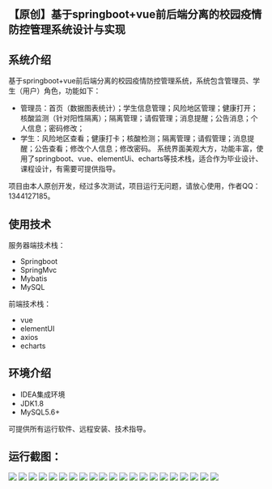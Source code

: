 ## 【原创】基于springboot+vue前后端分离的校园疫情防控管理系统设计与实现

## 系统介绍

基于springboot+vue前后端分离的校园疫情防控管理系统，系统包含管理员、学生（用户）角色，功能如下：
- 管理员：首页（数据图表统计）；学生信息管理；风险地区管理；健康打开；核酸监测（针对阳性隔离）；隔离管理；请假管理；消息提醒；公告消息；个人信息；密码修改；
- 学生：风险地区查看；健康打卡；核酸检测；隔离管理；请假管理；消息提醒；公告查看；修改个人信息；修改密码。
系统界面美观大方，功能丰富，使用了springboot、vue、elementUi、echarts等技术栈，适合作为毕业设计、课程设计，有需要可提供指导。

项目由本人原创开发，经过多次测试，项目运行无问题，请放心使用，作者QQ：1344127185。

## 使用技术

服务器端技术栈：

- Springboot
- SpringMvc
- Mybatis
- MySQL

前端技术栈：

- vue
- elementUI
- axios
- echarts

## 环境介绍

- IDEA集成环境
- JDK1.8
- MySQL5.6+

可提供所有运行软件、远程安装、技术指导。

## 运行截图：
![](https://github.com/itcoderyhl/covid19-server/blob/main/images/2.png)
![](https://github.com/itcoderyhl/covid19-server/blob/main/images/3.png)
![](https://github.com/itcoderyhl/covid19-server/blob/main/images/4.png)
![](https://github.com/itcoderyhl/covid19-server/blob/main/images/5.png)
![](https://github.com/itcoderyhl/covid19-server/blob/main/images/6.png)
![](https://github.com/itcoderyhl/covid19-server/blob/main/images/7.png)
![](https://github.com/itcoderyhl/covid19-server/blob/main/images/8.png)
![](https://github.com/itcoderyhl/covid19-server/blob/main/images/9.png)
![](https://github.com/itcoderyhl/covid19-server/blob/main/images/10.png)
![](https://github.com/itcoderyhl/covid19-server/blob/main/images/11.png)
![](https://github.com/itcoderyhl/covid19-server/blob/main/images/12.png)
![](https://github.com/itcoderyhl/covid19-server/blob/main/images/13.png)
![](https://github.com/itcoderyhl/covid19-server/blob/main/images/14.png)
![](https://github.com/itcoderyhl/covid19-server/blob/main/images/15.png)
![](https://github.com/itcoderyhl/covid19-server/blob/main/images/16.png)
![](https://github.com/itcoderyhl/covid19-server/blob/main/images/17.png)
![](https://github.com/itcoderyhl/covid19-server/blob/main/images/18.png)
![](https://github.com/itcoderyhl/covid19-server/blob/main/images/19.png)
![](https://github.com/itcoderyhl/covid19-server/blob/main/images/20.png)
![](https://github.com/itcoderyhl/covid19-server/blob/main/images/21.png)
![](https://github.com/itcoderyhl/covid19-server/blob/main/images/22.png)

